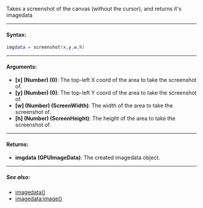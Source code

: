 Takes a screenshot of the canvas (without the cursor), and returns it's imagedata

---

#### Syntax:
```lua
imgdata = screenshot(x,y,w,h)
```

---

#### Arguments:

* **[x] (Number) (0)**: The top-left X coord of the area to take the screenshot of.
* **[y] (Number) (0)**: The top-left Y coord of the area to take the screenshot of.
* **[w] (Number) (ScreenWidth)**: The width of the area to take the screenshot of.
* **[h] (Number) (ScreenHeight)**: The height of the area to take the screenshot of.

---

#### Returns:

* **imgdata (GPUImageData)**: The created imagedata object.

---

##### See also:

* [imagedata()](imagedata.md)
* [imagedata:image()](imagedata.image.md)
